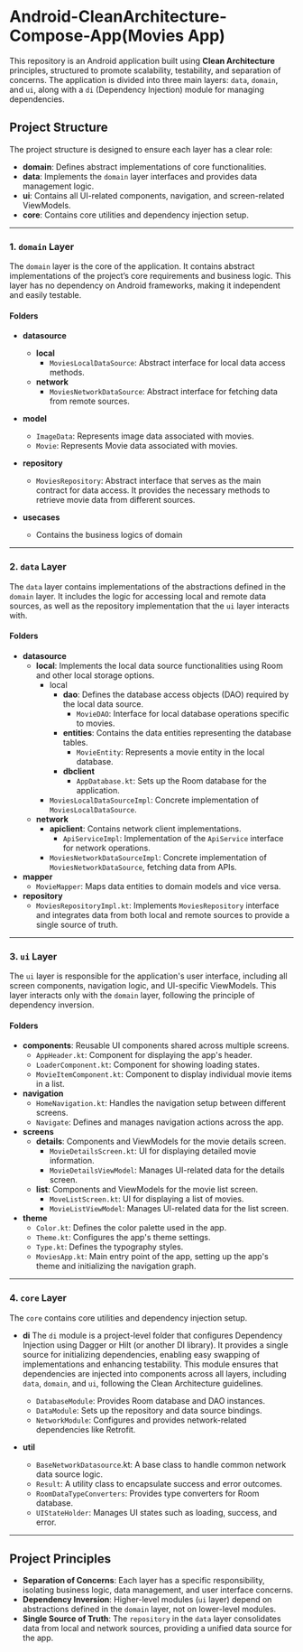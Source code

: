 # Android-CleanArchitecture-Compose-App(Movies App)

This repository is an Android application built using **Clean Architecture** principles, structured to promote scalability, testability, and separation of concerns. The application is divided into three main layers: `data`, `domain`, and `ui`, along with a `di` (Dependency Injection) module for managing dependencies.

## Project Structure

The project structure is designed to ensure each layer has a clear role:

- **domain**: Defines abstract implementations of core functionalities.
- **data**: Implements the `domain` layer interfaces and provides data management logic.
- **ui**: Contains all UI-related components, navigation, and screen-related ViewModels.
- **core**: Contains core utilities and dependency injection setup.

---

### 1. `domain` Layer

The `domain` layer is the core of the application. It contains abstract implementations of the project’s core requirements and business logic. This layer has no dependency on Android frameworks, making it independent and easily testable.

#### Folders

- **datasource**
    - **local**
        - `MoviesLocalDataSource`: Abstract interface for local data access methods.
    - **network**
        - `MoviesNetworkDataSource`: Abstract interface for fetching data from remote sources.
- **model**
    - `ImageData`: Represents image data associated with movies.
    - `Movie`: Represents Movie data associated with movies.
- **repository**
    - `MoviesRepository`: Abstract interface that serves as the main contract for data access. It provides the necessary methods to retrieve movie data from different sources.

- **usecases**
  - Contains the business logics of domain
---

### 2. `data` Layer

The `data` layer contains implementations of the abstractions defined in the `domain` layer. It includes the logic for accessing local and remote data sources, as well as the repository implementation that the `ui` layer interacts with.

#### Folders

- **datasource**
    - **local**: Implements the local data source functionalities using Room and other local storage options.
        - local
          - **dao**: Defines the database access objects (DAO) required by the local data source.
            - `MovieDAO`: Interface for local database operations specific to movies.
          - **entities**: Contains the data entities representing the database tables.
            - `MovieEntity`: Represents a movie entity in the local database.
          - **dbclient**
            - `AppDatabase.kt`: Sets up the Room database for the application.
        - `MoviesLocalDataSourceImpl`: Concrete implementation of `MoviesLocalDataSource`.
    - **network**
        - **apiclient**: Contains network client implementations.
            - `ApiServiceImpl`: Implementation of the `ApiService` interface for network operations.
        - `MoviesNetworkDataSourceImpl`: Concrete implementation of `MoviesNetworkDataSource`, fetching data from APIs.
- **mapper**
  - `MovieMapper`: Maps data entities to domain models and vice versa.
- **repository**
  - `MoviesRepositoryImpl.kt`: Implements `MoviesRepository` interface and integrates data from both local and remote sources to provide a single source of truth.

---

### 3. `ui` Layer

The `ui` layer is responsible for the application's user interface, including all screen components, navigation logic, and UI-specific ViewModels. This layer interacts only with the `domain` layer, following the principle of dependency inversion.

#### Folders

- **components**: Reusable UI components shared across multiple screens.
    - `AppHeader.kt`: Component for displaying the app's header.
    - `LoaderComponent.kt`: Component for showing loading states.
    - `MovieItemComponent.kt`: Component to display individual movie items in a list.
- **navigation**
    - `HomeNavigation.kt`: Handles the navigation setup between different screens.
    - `Navigate`: Defines and manages navigation actions across the app.
- **screens**
    - **details**: Components and ViewModels for the movie details screen.
        - `MovieDetailsScreen.kt`: UI for displaying detailed movie information.
        - `MovieDetailsViewModel`: Manages UI-related data for the details screen.
    - **list**: Components and ViewModels for the movie list screen.
        - `MoveListScreen.kt`: UI for displaying a list of movies.
        - `MovieListViewModel`: Manages UI-related data for the list screen.
- **theme**
    - `Color.kt`: Defines the color palette used in the app.
    - `Theme.kt`: Configures the app's theme settings.
    - `Type.kt`: Defines the typography styles.
    - `MoviesApp.kt`: Main entry point of the app, setting up the app's theme and initializing the navigation graph.

---

### 4. `core` Layer
The `core` contains core utilities and dependency injection setup.

- **di**
The `di` module is a project-level folder that configures Dependency Injection using Dagger or Hilt (or another DI library). It provides a single source for initializing dependencies, enabling easy swapping of implementations and enhancing testability.
This module ensures that dependencies are injected into components across all layers, including `data`, `domain`, and `ui`, following the Clean Architecture guidelines.
  - `DatabaseModule`: Provides Room database and DAO instances.
  - `DataModule`: Sets up the repository and data source bindings.
  - `NetworkModule`: Configures and provides network-related dependencies like Retrofit.
  
- **util**
  - `BaseNetworkDatasource`.kt: A base class to handle common network data source logic.
  - `Result`: A utility class to encapsulate success and error outcomes.
  - `RoomDataTypeConverters`: Provides type converters for Room database.
  - `UIStateHolder`: Manages UI states such as loading, success, and error.

---

## Project Principles

- **Separation of Concerns**: Each layer has a specific responsibility, isolating business logic, data management, and user interface concerns.
- **Dependency Inversion**: Higher-level modules (`ui` layer) depend on abstractions defined in the `domain` layer, not on lower-level modules.
- **Single Source of Truth**: The `repository` in the `data` layer consolidates data from local and network sources, providing a unified data source for the app.

